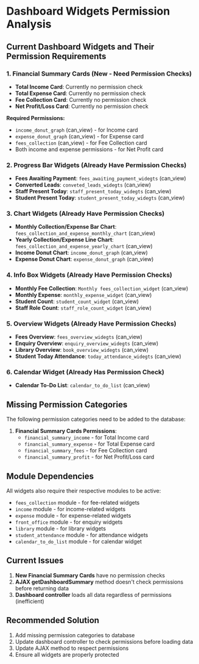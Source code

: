 # Dashboard Widgets Permission Analysis

## Current Dashboard Widgets and Their Permission Requirements

### 1. **Financial Summary Cards** (New - Need Permission Checks)
- **Total Income Card**: Currently no permission check
- **Total Expense Card**: Currently no permission check  
- **Fee Collection Card**: Currently no permission check
- **Net Profit/Loss Card**: Currently no permission check

**Required Permissions:**
- `income_donut_graph` (can_view) - for Income card
- `expense_donut_graph` (can_view) - for Expense card
- `fees_collection` (can_view) - for Fee Collection card
- Both income and expense permissions - for Net Profit card

### 2. **Progress Bar Widgets** (Already Have Permission Checks)
- **Fees Awaiting Payment**: `fees_awaiting_payment_widegts` (can_view)
- **Converted Leads**: `conveted_leads_widegts` (can_view)
- **Staff Present Today**: `staff_present_today_widegts` (can_view)
- **Student Present Today**: `student_present_today_widegts` (can_view)

### 3. **Chart Widgets** (Already Have Permission Checks)
- **Monthly Collection/Expense Bar Chart**: `fees_collection_and_expense_monthly_chart` (can_view)
- **Yearly Collection/Expense Line Chart**: `fees_collection_and_expense_yearly_chart` (can_view)
- **Income Donut Chart**: `income_donut_graph` (can_view)
- **Expense Donut Chart**: `expense_donut_graph` (can_view)

### 4. **Info Box Widgets** (Already Have Permission Checks)
- **Monthly Fee Collection**: `Monthly fees_collection_widget` (can_view)
- **Monthly Expense**: `monthly_expense_widget` (can_view)
- **Student Count**: `student_count_widget` (can_view)
- **Staff Role Count**: `staff_role_count_widget` (can_view)

### 5. **Overview Widgets** (Already Have Permission Checks)
- **Fees Overview**: `fees_overview_widegts` (can_view)
- **Enquiry Overview**: `enquiry_overview_widegts` (can_view)
- **Library Overview**: `book_overview_widegts` (can_view)
- **Student Today Attendance**: `today_attendance_widegts` (can_view)

### 6. **Calendar Widget** (Already Has Permission Check)
- **Calendar To-Do List**: `calendar_to_do_list` (can_view)

## Missing Permission Categories

The following permission categories need to be added to the database:

1. **Financial Summary Cards Permissions**:
   - `financial_summary_income` - for Total Income card
   - `financial_summary_expense` - for Total Expense card  
   - `financial_summary_fees` - for Fee Collection card
   - `financial_summary_profit` - for Net Profit/Loss card

## Module Dependencies

All widgets also require their respective modules to be active:
- `fees_collection` module - for fee-related widgets
- `income` module - for income-related widgets
- `expense` module - for expense-related widgets
- `front_office` module - for enquiry widgets
- `library` module - for library widgets
- `student_attendance` module - for attendance widgets
- `calendar_to_do_list` module - for calendar widget

## Current Issues

1. **New Financial Summary Cards** have no permission checks
2. **AJAX getDashboardSummary** method doesn't check permissions before returning data
3. **Dashboard controller** loads all data regardless of permissions (inefficient)

## Recommended Solution

1. Add missing permission categories to database
2. Update dashboard controller to check permissions before loading data
3. Update AJAX method to respect permissions
4. Ensure all widgets are properly protected
